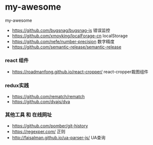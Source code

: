 # my-awesome
my-awesome

- https://github.com/bugsnag/bugsnag-js 错误监控
- https://github.com/xmoyking/localForage-cn localStorage
- https://github.com/nefe/number-precision 数字精度
- https://github.com/semantic-release/semantic-release

### react 组件
- https://roadmanfong.github.io/react-cropper/ react-cropper裁图组件

### redux实践
- https://github.com/rematch/rematch 
- https://github.com/dvajs/dva

### 其他工具 和 在线网址
- https://github.com/pomber/git-history
- https://regexper.com/ 正则
- http://faisalman.github.io/ua-parser-js/ UA查询
